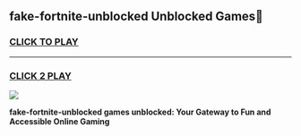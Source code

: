 
## fake-fortnite-unblocked Unblocked Games👋
<h3>
<a href="https://news.freeplayer.one?title=fake-fortnite-unblocked&ref=16F">CLICK TO PLAY</a></h3>
<hr>

<h3>
<a href="https://news.freeplayer.one?title=fake-fortnite-unblocked&ref=16F">CLICK 2 PLAY</a>
  
</h3>

<a href="https://news.freeplayer.one?title=fake-fortnite-unblocked&ref=16F/"><img src="https://clearcache.store/games.png"></a>


**fake-fortnite-unblocked games unblocked: Your Gateway to Fun and Accessible Online Gaming**
